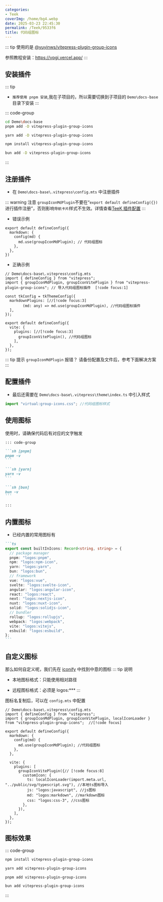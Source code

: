 ```yaml
---
categories:
- Teek
coverImg: /home/bg4.webp
date: 2025-03-23 22:45:30
permalink: /Teek/9533f6
title: 代码组图标
---
```

::: tip
使用的是 [@yuyinws/vitepress-plugin-group-icons](https://github.com/yuyinws/vitepress-plugin-group-icons)

参照教程安装：https://vpgi.vercel.app/
:::

## 安装插件

::: tip

- `推荐使用 pnpm 安装`,我在子项目的，所以需要切换到子项目的 `Demo\docs-base` 目录下安装
  :::

::: code-group

```sh [pnpm]
cd Demo\docs-base
pnpm add -D vitepress-plugin-group-icons
```

```sh [yarn]
yarn add -D vitepress-plugin-group-icons
```

```sh [npm]
npm install vitepress-plugin-group-icons
```

```sh [bun]
bun add -D vitepress-plugin-group-icons
```

:::

## 注册插件

- 在 `Demo\docs-base\.vitepress\config.mts` 中注册插件

::: warning 注意
`groupIconMdPlugin`不要在“`export default defineConfig({})`进行插件注册”，否则影响`导航卡片`样式不生效。详情查看[TeeK 插件配置](https://teek.seasir.top/reference/plugin-config#markdownplugins)
:::

- 错误示例

```ts{4}
export default defineConfig({
  markdown: {
    config(md) {
      md.use(groupIconMdPlugin); // 代码组图标
    },
  },
})
```

- 正确示例

```ts{3,6-8,13-15}
// Demo\docs-base\.vitepress\config.mts
import { defineConfig } from "vitepress";
import { groupIconMdPlugin, groupIconVitePlugin } from "vitepress-plugin-group-icons"; // 导入代码组图标插件  [!code focus:1]

const tkConfig = tkThemeConfig({
  markdownPlugins: [//[!code focus:3]
        (md: any) => md.use(groupIconMdPlugin), //代码组图标插件
  ],
});

export default defineConfig({
  vite: {
    plugins: [//[!code focus:3]
      groupIconVitePlugin(), //代码组图标
    ],
  },
});
```

::: tip 提示
`groupIconMdPlugin` 报错？ 请备份配置及文件后，参考下面解决方案
:::

## 配置插件

- 最后还需要在 `Demo\docs-base\.vitepress\theme\index.ts` 中引入样式

```ts
import "virtual:group-icons.css"; //代码组图标样式
```

## 使用图标

使用时，请确保代码后有对应的文字触发

````md
::: code-group

```sh [pnpm]
pnpm -v
```

```sh [yarn]
yarn -v
```

```sh [bun]
bun -v
```

:::
````

## 内置图标

- 已经内置的常用图标有

````md
```ts
export const builtInIcons: Record<string, string> = {
  // package manager
  pnpm: "logos:pnpm",
  npm: "logos:npm-icon",
  yarn: "logos:yarn",
  bun: "logos:bun",
  // framework
  vue: "logos:vue",
  svelte: "logos:svelte-icon",
  angular: "logos:angular-icon",
  react: "logos:react",
  next: "logos:nextjs-icon",
  nuxt: "logos:nuxt-icon",
  solid: "logos:solidjs-icon",
  // bundler
  rollup: "logos:rollupjs",
  webpack: "logos:webpack",
  vite: "logos:vitejs",
  esbuild: "logos:esbuild",
};
```
````

## 自定义图标

那么如何自定义呢，我们先在 [iconify](https://icon-sets.iconify.design/) 中找到中意的图标
::: tip 说明

- 本地图标格式：只能使用相对路径

- 远程图标格式：必须是 logos:\*\*\*
  :::

图标名复制后，可以在 `config.mts` 中配置

```ts{3,14-21}
// Demo\docs-base\.vitepress\config.mts
import { defineConfig } from "vitepress";
import { groupIconMdPlugin, groupIconVitePlugin, localIconLoader } from "vitepress-plugin-group-icons";  //[!code focus]

export default defineConfig({
  markdown: {
    config(md) {
      md.use(groupIconMdPlugin); //代码组图标
    },
  },

  vite: {
    plugins: [
      groupIconVitePlugin({// [!code focus:8]
        customIcon: {
          ts: localIconLoader(import.meta.url, "../public/svg/typescript.svg"), //本地ts图标导入
          js: "logos:javascript", //js图标
          md: "logos:markdown", //markdown图标
          css: "logos:css-3", //css图标
        },
      }),
    ],
  },
});
```

## 图标效果

::: code-group

```sh [npm]
npm install vitepress-plugin-group-icons
```

```sh [yarn]
yarn add vitepress-plugin-group-icons
```

```sh [pnpm]
pnpm add vitepress-plugin-group-icons
```

```sh [bun]
bun add vitepress-plugin-group-icons
```

:::
